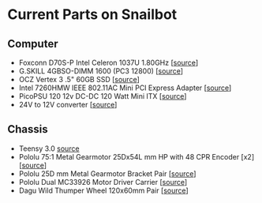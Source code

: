 # Current Parts on Snailbot
## Computer
- Foxconn D70S-P Intel Celeron 1037U 1.80GHz [[source](http://www.newegg.ca/Product/Product.aspx?Item=N82E16813186236)]
- G.SKILL 4GBSO-DIMM 1600 (PC3 12800) [[source](http://www.newegg.ca/Product/Product.aspx?Item=N82E16820231481)]
- OCZ Vertex 3 .5" 60GB SSD [[source](http://www.newegg.ca/Product/Product.aspx?Item=N82E16820227737&cm_re=OCZ_Vertex_3_.5%22_60GB_SSD-_-20-227-737-_-Product)]
- Intel 7260HMW IEEE 802.11AC Mini PCI Express Adapter [[source](http://www.newegg.ca/Product/Product.aspx?Item=N82E16833106190)]
- PicoPSU 120 12v DC-DC 120 Watt Mini ITX [[source](ebay.xca)]
- 24V to 12V converter [[source](ebay.ca)]
## Chassis
- Teensy 3.0 [source]()
- Pololu 75:1 Metal Gearmotor 25Dx54L mm HP with 48 CPR Encoder [x2][[source](https://www.pololu.com/product/2286)]
- Pololu 25D mm Metal Gearmotor Bracket Pair [[source](https://www.pololu.com/product/2676)]
- Pololu Dual MC33926 Motor Driver Carrier [[source](https://www.pololu.com/product/1213)]
- Dagu Wild Thumper Wheel 120x60mm Pair [[source](https://www.pololu.com/product/1555)]